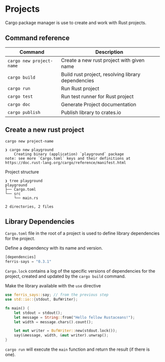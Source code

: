# Projects

Cargo package manager is use to create and work with Rust projects.



## Command reference

| Command | Description |
| --- | --- |
| `cargo new project-name` | Create a new rust project with given name |
| `cargo build` | Build rust project, resolving library dependencies |
| `cargo run` | Run Rust project |
| `cargo test` | Run test runner for Rust project |
| `cargo doc` | Generate Project documentation |
| `cargo publish` | Publish library to crates.io |


 ## Create a new rust project

```shell
cargo new project-name
```

```shell-ouptput
❯ cargo new playground
    Creating binary (application) `playground` package
note: see more `Cargo.toml` keys and their definitions at https://doc.rust-lang.org/cargo/reference/manifest.html
```

Project structure

```shell-output
❯ tree playground
playground
├── Cargo.toml
└── src
    └── main.rs

2 directories, 2 files
```


## Library Dependencies

`Cargo.toml` file in the root of a project is used to define library dependencies for the project.

Define a dependency with its name and version.

```rust
[dependencies]
ferris-says = "0.3.1"
```

`Cargo.lock` contains a log of the specific versions of dependencies for the project, created and updated by the `cargo build` command.


Make the library available with the `use` directive

```rust
use ferris_says::say; // from the previous step
use std::io::{stdout, BufWriter};

fn main() {
    let stdout = stdout();
    let message = String::from("Hello fellow Rustaceans!");
    let width = message.chars().count();

    let mut writer = BufWriter::new(stdout.lock());
    say(&message, width, &mut writer).unwrap();
}
```


`cargo run` will execute the `main` function and return the result (if there is one).

